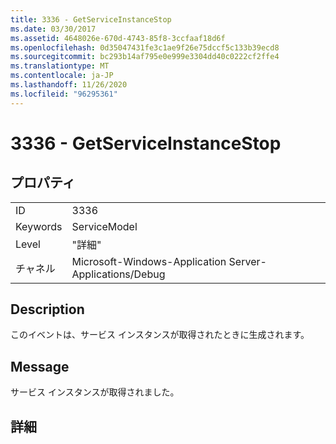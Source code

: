 ```yaml
---
title: 3336 - GetServiceInstanceStop
ms.date: 03/30/2017
ms.assetid: 4648026e-670d-4743-85f8-3ccfaaf18d6f
ms.openlocfilehash: 0d35047431fe3c1ae9f26e75dccf5c133b39ecd8
ms.sourcegitcommit: bc293b14af795e0e999e3304dd40c0222cf2ffe4
ms.translationtype: MT
ms.contentlocale: ja-JP
ms.lasthandoff: 11/26/2020
ms.locfileid: "96295361"
---
```

# <a name="3336---getserviceinstancestop"></a>3336 - GetServiceInstanceStop

## <a name="properties"></a>プロパティ  
  
|||  
|-|-|  
|ID|3336|  
|Keywords|ServiceModel|  
|Level|"詳細"|  
|チャネル|Microsoft-Windows-Application Server-Applications/Debug|  
  
## <a name="description"></a>Description  

 このイベントは、サービス インスタンスが取得されたときに生成されます。  
  
## <a name="message"></a>Message  

 サービス インスタンスが取得されました。  
  
## <a name="details"></a>詳細

